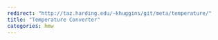 ```yaml
---
redirect: "http://taz.harding.edu/~khuggins/git/meta/temperature/"
title: "Temperature Converter"
categories: hmw
---
```

